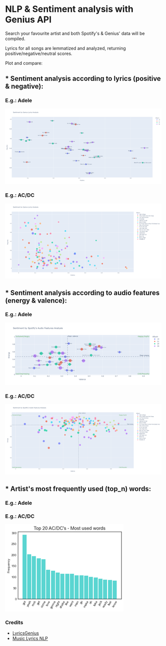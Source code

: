 # NLP & Sentiment analysis with Genius API

Search your favourite artist and both Spotify's & Genius' data will be compiled.

Lyrics for all songs are lemmatized and analyzed, returning positive/negative/neutral scores.

Plot and compare:

## * Sentiment analysis according to lyrics (positive & negative):

### E.g.: Adele

![Lyrics emotions](https://github.com/gndaniela/genius_analysis/blob/main/img/genius_plot.png?raw=true)

### E.g.: AC/DC

![Lyrics emotions](https://github.com/gndaniela/genius_analysis/blob/main/img/genius_plot_ii.png?raw=true)

## * Sentiment analysis according to audio features (energy & valence):

### E.g.: Adele

![Music emotions](https://github.com/gndaniela/genius_analysis/blob/main/img/spotify_plot.png?raw=true)

### E.g.: AC/DC

![Music emotions](https://github.com/gndaniela/genius_analysis/blob/main/img/spotify_plot_ii.png?raw=true)

## * Artist's most frequently used (top_n) words:

### E.g.: Adele



### E.g.: AC/DC

![Frequent Words](https://github.com/gndaniela/genius_analysis/blob/main/img/freq_words_ii.png?raw=true)



### Credits

* [LyricsGenius](https://github.com/johnwmillr/LyricsGenius#usage)
* [Music Lyrics NLP](https://github.com/cristobalvch/Music-Lyrics-NLP)

